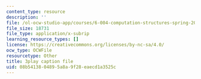```yaml
---
content_type: resource
description: ''
file: /ol-ocw-studio-app/courses/6-004-computation-structures-spring-2017/08b5413804895a8a9f28eaecd1a3525c_9M0dd86FUoA.vtt
file_size: 18731
file_type: application/x-subrip
learning_resource_types: []
license: https://creativecommons.org/licenses/by-nc-sa/4.0/
ocw_type: OCWFile
resourcetype: Other
title: 3play caption file
uid: 08b54138-0489-5a8a-9f28-eaecd1a3525c
---
```

